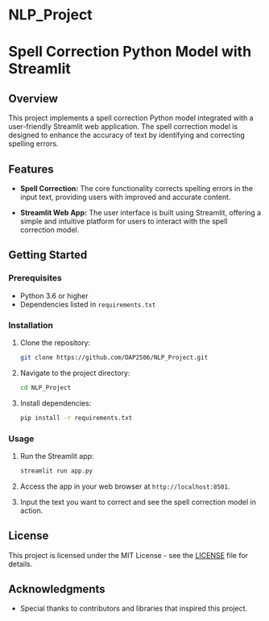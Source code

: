# NLP_Project

# Spell Correction Python Model with Streamlit

## Overview

This project implements a spell correction Python model integrated with a user-friendly Streamlit web application. The spell correction model is designed to enhance the accuracy of text by identifying and correcting spelling errors.

## Features

- **Spell Correction:** The core functionality corrects spelling errors in the input text, providing users with improved and accurate content.

- **Streamlit Web App:** The user interface is built using Streamlit, offering a simple and intuitive platform for users to interact with the spell correction model.

## Getting Started

### Prerequisites

- Python 3.6 or higher
- Dependencies listed in `requirements.txt`

### Installation

1. Clone the repository:

   ```bash
   git clone https://github.com/DAP2506/NLP_Project.git
   ```

2. Navigate to the project directory:

   ```bash
   cd NLP_Project
   ```

3. Install dependencies:

   ```bash
   pip install -r requirements.txt
   ```

### Usage

1. Run the Streamlit app:

   ```bash
   streamlit run app.py
   ```

2. Access the app in your web browser at `http://localhost:8501`.

3. Input the text you want to correct and see the spell correction model in action.

## License

This project is licensed under the MIT License - see the [LICENSE](LICENSE) file for details.

## Acknowledgments

- Special thanks to contributors and libraries that inspired this project.